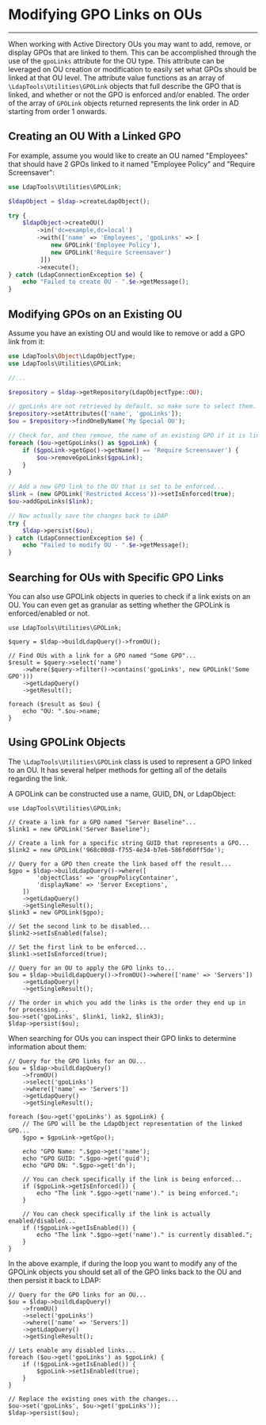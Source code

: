 # Modifying GPO Links on OUs
------------------------------

When working with Active Directory OUs you may want to add, remove, or display GPOs that are linked to them. This can be
accomplished through the use of the `gpoLinks` attribute for the OU type. This attribute can be leveraged on OU creation
or modification to easily set what GPOs should be linked at that OU level. The attribute value functions as an array of 
`\LdapTools\Utilities\GPOLink` objects that full describe the GPO that is linked, and whether or not the GPO is enforced
and/or enabled. The order of the array of `GPOLink` objects returned represents the link order in AD starting from order
1 onwards.

## Creating an OU With a Linked GPO

For example, assume you would like to create an OU named "Employees" that should have 2 GPOs linked to it named 
"Employee Policy" and "Require Screensaver":

```php
use LdapTools\Utilities\GPOLink;

$ldapObject = $ldap->createLdapObject();

try {
    $ldapObject->createOU()
        ->in('dc=example,dc=local')
        ->with(['name' => 'Employees', 'gpoLinks' => [
            new GPOLink('Employee Policy'), 
            new GPOLink('Require Screensaver')
         ]])
        ->execute();
} catch (LdapConnectionException $e) {
    echo "Failed to create OU - ".$e->getMessage();
}
```

## Modifying GPOs on an Existing OU

Assume you have an existing OU and would like to remove or add a GPO link from it:

```php
use LdapTools\Object\LdapObjectType;
use LdapTools\Utilities\GPOLink;

//...

$repository = $ldap->getRepository(LdapObjectType::OU);

// gpoLinks are not retrieved by default, so make sure to select them.
$repository->setAttributes(['name', 'gpoLinks']);
$ou = $repository->findOneByName('My Special OU');

// Check for, and then remove, the name of an existing GPO if it is linked...
foreach ($ou->getGpoLinks() as $gpoLink) {
    if ($gpoLink->getGpo()->getName() == 'Require Screensaver') {
        $ou->removeGpoLinks($gpoLink);
    }
}

// Add a new GPO link to the OU that is set to be enforced...
$link = (new GPOLink('Restricted Access'))->setIsEnforced(true);
$ou->addGpoLinks($link);

// Now actually save the changes back to LDAP
try {
    $ldap->persist($ou);
} catch (LdapConnectionException $e) {
    echo "Failed to modify OU - ".$e->getMessage();
}
```

## Searching for OUs with Specific GPO Links

You can also use GPOLink objects in queries to check if a link exists on an OU. You can even get as granular as setting
whether the GPOLink is enforced/enabled or not.

```
use LdapTools\Utilities\GPOLink;

$query = $ldap->buildLdapQuery()->fromOU();

// Find OUs with a link for a GPO named "Some GPO"...
$result = $query->select('name')
    ->where($query->filter()->contains('gpoLinks', new GPOLink('Some GPO')))
    ->getLdapQuery()
    ->getResult();

foreach ($result as $ou) {
    echo "OU: ".$ou->name;
}
```

## Using GPOLink Objects

The `\LdapTools\Utilities\GPOLink` class is used to represent a GPO linked to an OU. It has several helper methods for 
getting all of the details regarding the link.

A GPOLink can be constructed use a name, GUID, DN, or LdapObject:

```
use LdapTools\Utilities\GPOLink;

// Create a link for a GPO named "Server Baseline"...
$link1 = new GPOLink('Server Baseline");

// Create a link for a specific string GUID that represents a GPO...
$link2 = new GPOLink('968c00d8-f755-4e34-b7e6-586fd60ff5de');

// Query for a GPO then create the link based off the result...
$gpo = $ldap->buildLdapQuery()->where([
        'objectClass' => 'groupPolicyContainer',
        'displayName' => 'Server Exceptions',
    ])
    ->getLdapQuery()
    ->getSingleResult();
$link3 = new GPOLink($gpo);

// Set the second link to be disabled...
$link2->setIsEnabled(false);

// Set the first link to be enforced...
$link1->setIsEnforced(true);

// Query for an OU to apply the GPO links to...
$ou = $ldap->buildLdapQuery()->fromOU()->where(['name' => 'Servers'])
    ->getLdapQuery()
    ->getSingleResult();

// The order in which you add the links is the order they end up in for processing...
$ou->set('gpoLinks', $link1, link2, $link3);
$ldap->persist($ou);
```

When searching for OUs you can inspect their GPO links to determine information about them:

```
// Query for the GPO links for an OU...
$ou = $ldap->buildLdapQuery()
    ->fromOU()
    ->select('gpoLinks')
    ->where(['name' => 'Servers'])
    ->getLdapQuery()
    ->getSingleResult();

foreach ($ou->get('gpoLinks') as $gpoLink) {
    // The GPO will be the LdapObject representation of the linked GPO... 
    $gpo = $gpoLink->getGpo();
    
    echo "GPO Name: ".$gpo->get('name');
    echo "GPO GUID: ".$gpo->get('guid');
    echo "GPO DN: ".$gpo->get('dn');
    
    // You can check specifically if the link is being enforced...
    if ($gpoLink->getIsEnforced()) {
        echo "The link ".$gpo->get('name')." is being enforced.";
    }
    
    // You can check specifically if the link is actually enabled/disabled...
    if (!$gpoLink->getIsEnabled()) {
        echo "The link ".$gpo->get('name')." is currently disabled.";
    }
}
```

In the above example, if during the loop you want to modify any of the GPOLink objects you should set all of the GPO
links back to the OU and then persist it back to LDAP:

```
// Query for the GPO links for an OU...
$ou = $ldap->buildLdapQuery()
    ->fromOU()
    ->select('gpoLinks')
    ->where(['name' => 'Servers'])
    ->getLdapQuery()
    ->getSingleResult();

// Lets enable any disabled links...
foreach ($ou->get('gpoLinks') as $gpoLink) {
    if (!$gpoLink->getIsEnabled()) {
        $gpoLink->setIsEnabled(true);
    }
}

// Replace the existing ones with the changes...
$ou->set('gpoLinks', $ou->get('gpoLinks'));
$ldap->persist($ou);
```